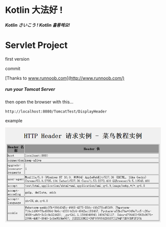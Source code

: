 # Kotlin 大法好 ! 
##### Kotlin さいこう ! Kotlin 훌륭해요! 

# Servlet Project 

first version

commit

[Thanks to www.runnoob.com](http://www.runnoob.com/) 

##### run your Tomcat Server
then open the browser with this...
````
http://localhost:8080/TomcatTest/DisplayHeader
````
example

![picture](https://github.com/zxj5470/TomcatWithKotlin/raw/master/screenshot/PIC001.png)